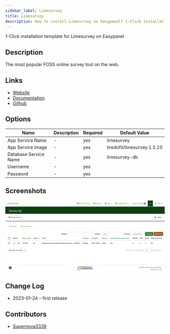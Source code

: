 ```yaml
---
sidebar_label: Limesurvey
title: Limesurvey
description: How to install Limesurvey on Easypanel? 1-Click installation template for Limesurvey on Easypanel
---
```


<!-- generated -->

1-Click installation template for Limesurvey on Easypanel

## Description

The most popular FOSS online survey tool on the web.

## Links

- [Website](https://limesurvey.org/)
- [Documentation](https://manual.limesurvey.org)
- [Github](https://github.com/LimeSurvey/LimeSurvey)

## Options

Name | Description | Required | Default Value
-|-|-|-
App Service Name | - | yes | limesurvey
App Service Image | - | yes | tiredofit/limesurvey:1.5.10
Database Service Name | - | yes | limesurvey-db
Username | - | yes | 
Password | - | yes | 

## Screenshots

![Limesurvey Screenshot](./assets/screenshot.png)

## Change Log

- 2023-01-24 – first release

## Contributors

- [Supernova3339](https://github.com/supernova3339)
